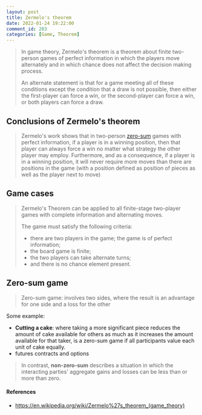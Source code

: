 ```yaml
---
layout: post
title: Zermelo's theorem
date: 2022-01-24 19:22:00
comment_id: 203
categories: [Game, Theorem]
---
```


> In game theory, Zermelo's theorem is a theorem about finite two-person games of perfect information in which the players move alternately and in which chance does not affect the decision making process.
>
> An alternate statement is that for a game meeting all of these conditions except the condition that a draw is not possible, then either the first-player can force a win, or the second-player can force a win, or both players can force a draw.

## Conclusions of Zermelo's theorem

> Zermelo's work shows that in two-person [zero-sum](https://en.wikipedia.org/wiki/Zero-sum_game) games with perfect information, if a player is in a winning position, then that player can always force a win no matter what strategy the other player may employ. Furthermore, and as a consequence, if a player is in a winning position, it will never require more moves than there are positions in the game (with a position defined as position of pieces as well as the player next to move)

## Game cases

> Zermelo's Theorem can be applied to all finite-stage two-player games with complete information and alternating moves.
>
> The game must satisfy the following criteria:
> - there are two players in the game; the game is of perfect information;
> - the board game is finite;
> - the two players can take alternate turns;
> - and there is no chance element present.

## Zero-sum game

> Zero-sum game: involves two sides, where the result is an advantage for one side and a loss for the other

Some example:

- **Cutting a cake**: where taking a more significant piece reduces the amount of cake available for others as much as it increases the amount available for that taker, is a zero-sum game if all participants value each unit of cake equally.
- futures contracts and options

> In contrast, **non-zero-sum** describes a situation in which the interacting parties' aggregate gains and losses can be less than or more than zero.

#### References

- <https://en.wikipedia.org/wiki/Zermelo%27s_theorem_(game_theory)>
